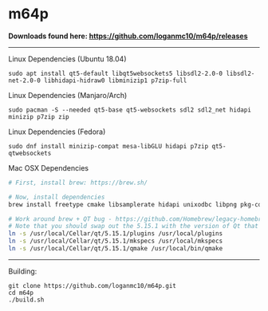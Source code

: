 # m64p

**Downloads found here: https://github.com/loganmc10/m64p/releases**
___

Linux Dependencies (Ubuntu 18.04)
```
sudo apt install qt5-default libqt5websockets5 libsdl2-2.0-0 libsdl2-net-2.0-0 libhidapi-hidraw0 libminizip1 p7zip-full
```
Linux Dependencies (Manjaro/Arch)
```
sudo pacman -S --needed qt5-base qt5-websockets sdl2 sdl2_net hidapi minizip p7zip zip
```
Linux Dependencies (Fedora)
```
sudo dnf install minizip-compat mesa-libGLU hidapi p7zip qt5-qtwebsockets
```

Mac OSX Dependencies

```sh
# First, install brew: https://brew.sh/

# Now, install dependencies
brew install freetype cmake libsamplerate hidapi unixodbc libpng pkg-config sdl2_net sdl2 qt libpq

# Work around brew + QT bug - https://github.com/Homebrew/legacy-homebrew/issues/29938
# Note that you should swap out the 5.15.1 with the version of Qt that was installed above
ln -s /usr/local/Cellar/qt/5.15.1/plugins /usr/local/plugins
ln -s /usr/local/Cellar/qt/5.15.1/mkspecs /usr/local/mkspecs
ln -s /usr/local/Cellar/qt/5.15.1/qmake /usr/local/bin/qmake
```
___
Building:
```
git clone https://github.com/loganmc10/m64p.git
cd m64p
./build.sh
```

